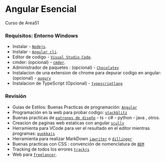 # Angular Esencial
Curso de Area51 

### Requisitos: Entorno Windows
- Instalar  - [`Nodejs`](https://nodejs.org/es/).
- Instalar  - [`Angular cli`](https://cli.angular.io/).
- Editor de codigo - [`Visual Studio Code`](https://code.visualstudio.com/).
- cmder: (opcional) - [`cmder`](https://cmder.net/).
- Administrador de paquetes : (opcional) - [`Chocolatey`](https://chocolatey.org/)
- Instalacion de una extension de chrome para depurar codigo en angular:  (opcional) - [`augury`](https://chrome.google.com/webstore/detail/augury/elgalmkoelokbchhkhacckoklkejnhcd)
- Instalacion de TypeScript (Opcional) - [`typescriptlang`](https://www.typescriptlang.org/)



### Revisión
* Guias de Estilos: Buenas Practicas de programación:  [`Angular`](https://angular.io/guide/styleguide) 
* Programación en la web para probar codigo: [`stackblitz`](https://stackblitz.com/)
* Buenas practicas de  [`patrones de diseño`](https://refactoring.guru/) - ts - c# - python - java , otros.
* Creacion de paginas web estaticas con angular [`scully`](https://scully.io/)
* Herramienta para VCode para ver el resultado en el editor mientras programas: [`quokkajs`](https://quokkajs.com/)
* Herramienta para realizar MarkDown [`iawriter`](https://ia.net/es/writer) o [`dillinger`](https://dillinger.io/) 
* Buenas practicas con CSS : convención de nomenclatura de  [`BEM`](http://getbem.com/)
* Tracking de todos los errores [`trackjs`](https://trackjs.com/)
* Web para [`freelancer`](https://www.freelancer.es).
